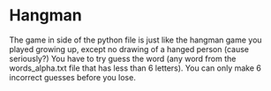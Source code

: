 # Hangman
The game in side of the python file is just like the hangman game you played growing up, except no drawing of a hanged person (cause seriously?)
You have to try guess the word (any word from the words_alpha.txt file that has less than 6 letters). 
You can only make 6 incorrect guesses before you lose. 
